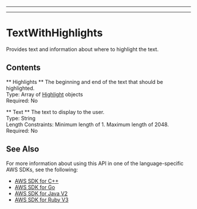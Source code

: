 --------

--------

# TextWithHighlights<a name="API_TextWithHighlights"></a>

Provides text and information about where to highlight the text\.

## Contents<a name="API_TextWithHighlights_Contents"></a>

 ** Highlights **   <a name="Kendra-Type-TextWithHighlights-Highlights"></a>
The beginning and end of the text that should be highlighted\.  
Type: Array of [Highlight](API_Highlight.md) objects  
Required: No

 ** Text **   <a name="Kendra-Type-TextWithHighlights-Text"></a>
The text to display to the user\.  
Type: String  
Length Constraints: Minimum length of 1\. Maximum length of 2048\.  
Required: No

## See Also<a name="API_TextWithHighlights_SeeAlso"></a>

For more information about using this API in one of the language\-specific AWS SDKs, see the following:
+  [AWS SDK for C\+\+](https://docs.aws.amazon.com/goto/SdkForCpp/kendra-2019-02-03/TextWithHighlights) 
+  [AWS SDK for Go](https://docs.aws.amazon.com/goto/SdkForGoV1/kendra-2019-02-03/TextWithHighlights) 
+  [AWS SDK for Java V2](https://docs.aws.amazon.com/goto/SdkForJavaV2/kendra-2019-02-03/TextWithHighlights) 
+  [AWS SDK for Ruby V3](https://docs.aws.amazon.com/goto/SdkForRubyV3/kendra-2019-02-03/TextWithHighlights) 
